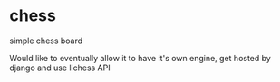 # chess
simple chess board

Would like to eventually allow it to have it's own engine, get hosted by django and use lichess API
